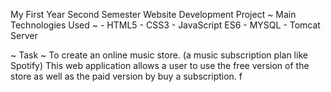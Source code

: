 My First Year Second Semester Website Development Project
~ Main Technologies Used ~ - HTML5 - CSS3 - JavaScript ES6 - MYSQL - Tomcat Server

~ Task ~ To create an online music store. (a music subscription plan like Spotify) This web application allows a user to use the free version of the store as well as the paid version by buy a subscription.
f
